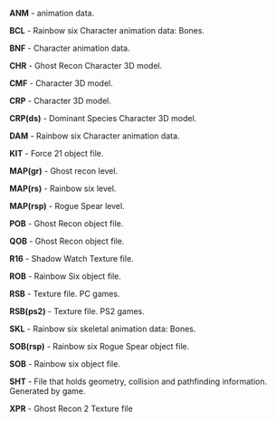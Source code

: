 **ANM** - animation data.

**BCL** - Rainbow six Character animation data: Bones.

**BNF** - Character animation data.

**CHR** - Ghost Recon Character 3D model.

**CMF** - Character 3D model.

**CRP** - Character 3D model.

**CRP(ds)** - Dominant Species Character 3D model.

**DAM** - Rainbow six Character animation data.

**KIT** -  Force 21 object file.                         

**MAP(gr)** - Ghost recon level.

**MAP(rs)** - Rainbow six level.

**MAP(rsp)** - Rogue Spear level.

**POB** - Ghost Recon object file.

**QOB** - Ghost Recon object file.

**R16** - Shadow Watch Texture file.

**ROB** - Rainbow Six object file.

**RSB** - Texture file. PC games.

**RSB(ps2)** - Texture file. PS2 games. 

**SKL** - Rainbow six skeletal animation data: Bones.

**SOB(rsp)** - Rainbow six Rogue Spear object file.

**SOB** - Rainbow six object file.

**SHT** - File that holds geometry, collision and pathfinding information. Generated by game.

**XPR**  - Ghost Recon 2 Texture file 